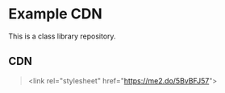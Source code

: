# Example CDN

This is a class library repository.

## CDN

> &lt;link rel="stylesheet" href="https://me2.do/5BvBFJ57"&gt;
<!-- 
> &lt;link rel="stylesheet" href="https://me2.do/xmPHeA6J"&gt;
-->


